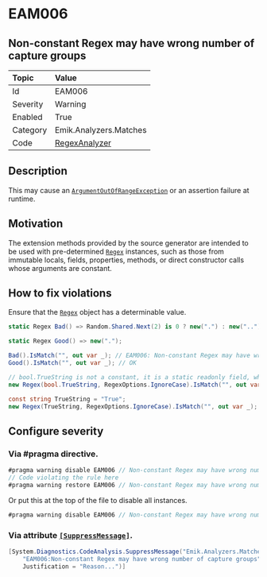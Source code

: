 # EAM006

## Non-constant Regex may have wrong number of capture groups

| Topic    | Value                                                                                               |
|:---------|:----------------------------------------------------------------------------------------------------|
| Id       | EAM006                                                                                              |
| Severity | Warning                                                                                             |
| Enabled  | True                                                                                                |
| Category | Emik.Analyzers.Matches                                                                              |
| Code     | [RegexAnalyzer](https://github.com/Emik03/Emik.Analyzers.Matches/blob/main/Source/RegexAnalyzer.cs) |

## Description

This may cause an [`ArgumentOutOfRangeException`](https://learn.microsoft.com/en-us/dotnet/api/system.argumentoutofrangeexception?view=net-7.0) or an assertion failure at runtime.

## Motivation

The extension methods provided by the source generator are intended to be used with pre-determined [`Regex`](https://learn.microsoft.com/en-us/dotnet/api/system.text.regularexpressions.regex?view=net-7.0) instances, such as those from immutable locals, fields, properties, methods, or direct constructor calls whose arguments are constant.

## How to fix violations

Ensure that the [`Regex`](https://learn.microsoft.com/en-us/dotnet/api/system.text.regularexpressions.regex?view=net-7.0) object has a determinable value.

```csharp
static Regex Bad() => Random.Shared.Next(2) is 0 ? new(".") : new("..");

static Regex Good() => new(".");

Bad().IsMatch("", out var _); // EAM006: Non-constant Regex may have wrong number of capture groups
Good().IsMatch("", out var _); // OK

// bool.TrueString is not a constant, it is a static readonly field, which cannot be analyzed.
new Regex(bool.TrueString, RegexOptions.IgnoreCase).IsMatch("", out var _); // EAM006: Non-constant Regex may have wrong number of capture groups

const string TrueString = "True";
new Regex(TrueString, RegexOptions.IgnoreCase).IsMatch("", out var _); // OK
```

## Configure severity

### Via #pragma directive.

```csharp
#pragma warning disable EAM006 // Non-constant Regex may have wrong number of capture groups
// Code violating the rule here
#pragma warning restore EAM006 // Non-constant Regex may have wrong number of capture groups
```

Or put this at the top of the file to disable all instances.

```csharp
#pragma warning disable EAM006 // Non-constant Regex may have wrong number of capture groups
```

### Via attribute [`[SuppressMessage]`](https://learn.microsoft.com/en-us/dotnet/api/system.diagnostics.codeanalysis.suppressmessageattribute?view=net-7.0).

```csharp
[System.Diagnostics.CodeAnalysis.SuppressMessage("Emik.Analyzers.Matches", 
    "EAM006:Non-constant Regex may have wrong number of capture groups", 
    Justification = "Reason...")]
```

